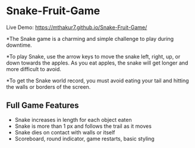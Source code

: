 # Snake-Fruit-Game

Live Demo: https://mthakur7.github.io/Snake-Fruit-Game/

*The Snake game is a charming and simple challenge to play during downtime.

*To play Snake, use the arrow keys to move the snake left, right, up, or down towards the apples. As you eat apples, the snake will get longer and more difficult to avoid.

*To get the Snake world record, you must avoid eating your tail and hitting the walls or borders of the screen.

## Full Game Features

* Snake increases in length for each object eaten
* Snake is more than 1 px and follows the trail as it moves
* Snake dies on contact with walls or itself
* Scoreboard, round indicator, game restarts, basic styling
